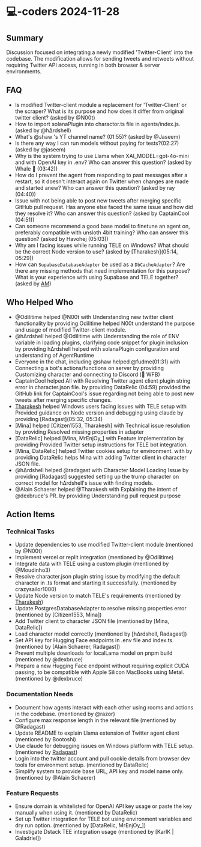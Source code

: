 # 💻-coders 2024-11-28

## Summary

Discussion focused on integrating a newly modified 'Twitter-Client' into the codebase. The modification allows for sending tweets and retweets without requiring Twitter API access, running in both browser & server environments.

## FAQ

- Is modified Twitter-client module a replacement for 'Twitter-Client' or the scraper? What is its purpose and how does it differ from original twitter client? (asked by @N00t)
- How to import solanaPlugin into charactor.ts file in agents/index.js. (asked by @hΔrdshell)
- What's @shaw 's YT channel name? (01:55)? (asked by @Jaseem)
- Is there any way I can run models without paying for tests?(02:27) (asked by @jaseem)
- Why is the system trying to use Llama when XAI_MODEL=gpt-4o-mini and with OpenAI key in .env? Who can answer this question? (asked by Whale 🐋 (03:42))
- How do I prevent the agent from responding to past messages after a restart, so it doesn't interact again on Twitter when changes are made and started anew? Who can answer this question? (asked by ray (04:40))
- Issue with not being able to post new tweets after merging specific GitHub pull request. Has anyone else faced the same issue and how did they resolve it? Who can answer this question? (asked by CaptainCool (04:51))
- Can someone recommend a good base model to finetune an agent on, preferably compatible with unsloth 4bit training? Who can answer this question? (asked by Havohej (05:03))
- Why am I facing issues while running TELE on Windows? What should be the correct Node version to use? (asked by [Tharakesh](05:14, 05:29))
- How can `SupabaseDatabaseAdapter` be used as a `DbCacheAdapter`? Are there any missing methods that need implementation for this purpose? What is your experience with using Supabase and TELE together? (asked by [AM](05:35))

## Who Helped Who

- @Odilitime helped @N00t with Understanding new twitter client functionality by providing Odilitime helped N00t understand the purpose and usage of modified Twitter-client module.
- @hΔrdshell helped @Odilitime with Understanding the role of ENV variable in loading plugins, clarifying code snippet for plugin inclusion by providing hΔrdshell helped with solanaPlugin configuration and understanding of AgentRuntime
- Everyone in the chat, including @shaw helped @fudme(01:31) with Connecting a bot's actions/functions on server by providing Customizing character and connecting to Discord (🔸 WFB)
- CaptainCool helped All with Resolving Twitter agent client plugin string error in character.json file. by providing DataRelic (04:59) provided the GitHub link for CaptainCool's issue regarding not being able to post new tweets after merging specific changes.
- [Tharakesh](05:16) helped Windows users facing issues with TELE setup with Provided guidance on Node version and debugging using claude by providing [Radagast](05:32, 05:34)
- [Mina] helped [Citizen1553, Tharakesh] with Technical issue resolution by providing Resolved missing properties in adapter
- [DataRelic] helped [Mina, MrEnjOy_] with Feature implementation by providing Provided Twitter setup instructions for TELE bot integration.
- [Mina, DataRelic] helped Twitter cookies setup for environment. with by providing DataRelic helps Mina with adding Twitter client in character JSON file.
- @hΔrdshell helped @radagast with Character Model Loading Issue by providing [Radagast] suggested setting up the trump character on correct model for hΔrdshell's issue with finding models.
- @Alain Schaerer helped @Tharakesh with Explaining the intent of @dexbruce's PR. by providing Understanding pull request purpose

## Action Items

### Technical Tasks

- Update dependencies to use modified Twitter-client module (mentioned by @N00t)
- Implement vercel or replit integration (mentioned by @Odilitime)
- Integrate data with TELE using a custom plugin (mentioned by @Moudinho3)
- Resolve character.json plugin string issue by modifying the default character in .ts format and starting it successfully. (mentioned by crazysailor1000)
- Update Node version to match TELE's requirements (mentioned by [Tharakesh](05:18))
- Update PostgresDatabaseAdapter to resolve missing properties error (mentioned by [Citizen1553, Mina])
- Add Twitter client to character JSON file (mentioned by [Mina, DataRelic])
- Load character model correctly (mentioned by [hΔrdshell, Radagast])
- Set API key for Hugging Face endpoints in .env file and index.ts. (mentioned by [Alain Schaerer, Radagast])
- Prevent multiple downloads for localLama model on pnpm build (mentioned by @dexbruce)
- Prepare a new Hugging Face endpoint without requiring explicit CUDA passing, to be compatible with Apple Silicon MacBooks using Metal. (mentioned by @dexbruce)

### Documentation Needs

- Document how agents interact with each other using rooms and actions in the codebase. (mentioned by @razor)
- Configure max response length in the relevant file (mentioned by @Radagast)
- Update README to explain Llama extension of Twitter agent client (mentioned by Bootoshi)
- Use claude for debugging issues on Windows platform with TELE setup. (mentioned by [Radagast](05:32))
- Login into the twitter account and pull cookie details from browser dev tools for environment setup. (mentioned by DataRelic)
- Simplify system to provide base URL, API key and model name only. (mentioned by @Alain Schaerer)

### Feature Requests

- Ensure domain is whitelisted for OpenAI API key usage or paste the key manually when using it. (mentioned by DataRelic)
- Set up Twitter integration for TELE bot using environment variables and dry run option. (mentioned by [DataRelic, MrEnjOy_])
- Investigate Dstack TEE integration usage (mentioned by [KarlK | Galadriel])
